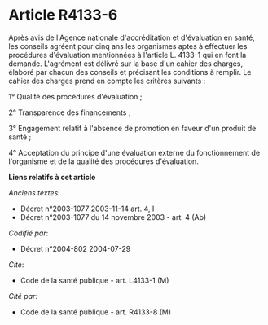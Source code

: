 # Article R4133-6

Après avis de l'Agence nationale d'accréditation et d'évaluation en santé, les conseils agréent pour cinq ans les organismes
aptes à effectuer les procédures d'évaluation mentionnées à l'article L. 4133-1 qui en font la demande. L'agrément est
délivré sur la base d'un cahier des charges, élaboré par chacun des conseils et précisant les conditions à remplir. Le cahier
des charges prend en compte les critères suivants :

1° Qualité des procédures d'évaluation ;

2° Transparence des financements ;

3° Engagement relatif à l'absence de promotion en faveur d'un produit de santé ;

4° Acceptation du principe d'une évaluation externe du fonctionnement de l'organisme et de la qualité des procédures
d'évaluation.

**Liens relatifs à cet article**

_Anciens textes_:

  - Décret n°2003-1077 2003-11-14 art. 4, I
  - Décret n°2003-1077 du 14 novembre 2003 - art. 4 (Ab)

_Codifié par_:

  - Décret n°2004-802 2004-07-29

_Cite_:

  - Code de la santé publique - art. L4133-1 (M)

_Cité par_:

  - Code de la santé publique - art. R4133-8 (M)
